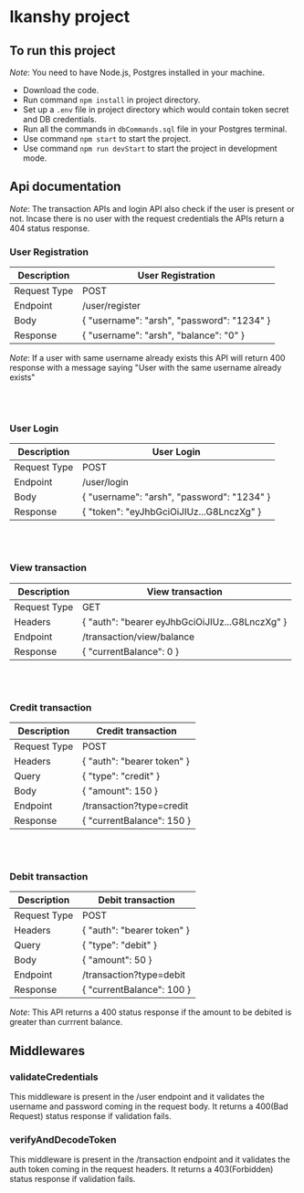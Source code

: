 # Ikanshy project

## To run this project

_Note_: You need to have Node.js, Postgres installed in your machine.

- Download the code.
- Run command `npm install` in project directory.
- Set up a `.env` file in project directory which would contain token secret and DB credentials.
- Run all the commands in `dbCommands.sql` file in your Postgres terminal.
- Use command `npm start` to start the project.
- Use command `npm run devStart` to start the project in development mode.

## Api documentation

_Note_: The transaction APIs and login API also check if the user is present or not. Incase there is no user with the request credentials the APIs return a 404 status response.

### User Registration

| Description  | User Registration                          |
| ------------ | ------------------------------------------ |
| Request Type | POST                                       |
| Endpoint     | /user/register                             |
| Body         | { "username": "arsh", "password": "1234" } |
| Response     | { "username": "arsh", "balance": "0" }     |

_Note_: If a user with same username already exists this API will return 400 response with a message saying "User with the same username already exists"

\
&nbsp;

### User Login

| Description  | User Login                                 |
| ------------ | ------------------------------------------ |
| Request Type | POST                                       |
| Endpoint     | /user/login                                |
| Body         | { "username": "arsh", "password": "1234" } |
| Response     | { "token": "eyJhbGciOiJIUz...G8LnczXg" }   |

\
&nbsp;

### View transaction

| Description  | View transaction                               |
| ------------ | ---------------------------------------------- |
| Request Type | GET                                            |
| Headers      | { "auth": "bearer eyJhbGciOiJIUz...G8LnczXg" } |
| Endpoint     | /transaction/view/balance                      |
| Response     | { "currentBalance": 0 }                        |

\
&nbsp;

### Credit transaction

| Description  | Credit transaction         |
| ------------ | -------------------------- |
| Request Type | POST                       |
| Headers      | { "auth": "bearer token" } |
| Query        | { "type": "credit" }       |
| Body         | { "amount": 150 }          |
| Endpoint     | /transaction?type=credit   |
| Response     | { "currentBalance": 150 }  |

\
&nbsp;

### Debit transaction

| Description  | Debit transaction          |
| ------------ | -------------------------- |
| Request Type | POST                       |
| Headers      | { "auth": "bearer token" } |
| Query        | { "type": "debit" }        |
| Body         | { "amount": 50 }           |
| Endpoint     | /transaction?type=debit    |
| Response     | { "currentBalance": 100 }  |

_Note_: This API returns a 400 status response if the amount to be debited is greater than currrent balance.

## Middlewares

### validateCredentials

This middleware is present in the /user endpoint and it validates the username and password coming in the request body.
It returns a 400(Bad Request) status response if validation fails.

### verifyAndDecodeToken

This middleware is present in the /transaction endpoint and it validates the auth token coming in the request headers.
It returns a 403(Forbidden) status response if validation fails.
